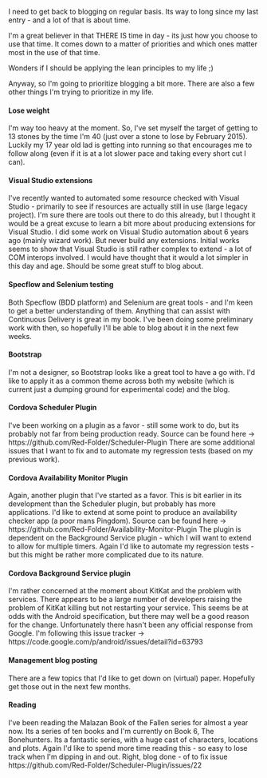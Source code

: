 I need to get back to blogging on regular basis.  Its way to long since my last entry - and a lot of that is about time.

I'm a great believer in that THERE IS time in day - its just how you choose to use that time.  It comes down to a matter of priorities and which ones matter most in the use of that time.

Wonders if I should be applying the lean principles to my life ;)

Anyway, so I'm going to prioritize blogging a bit more.  There are also a few other things I'm trying to prioritize in my life.
<h4></h4><h4>
</h4><h4>Lose weight</h4>I'm way too heavy at the moment.  So, I've set myself the target of getting to 13 stones by the time I'm 40 (just over a stone to lose by February 2015).  Luckily my 17 year old lad is getting into running so that encourages me to follow along (even if it is at a lot slower pace and taking every short cut I can).<h4></h4><h4>
</h4><h4>Visual Studio extensions</h4>I've recently wanted to automated some resource checked with Visual Studio - primarily to see if resources are actually still in use (large legacy project).  I'm sure there are tools out there to do this already, but I thought it would be a great excuse to learn a bit more about producing extensions for Visual Studio.
I did some work on Visual Studio automation about 6 years ago (mainly wizard work).  But never build any extensions.
Initial works seems to show that Visual Studio is still rather complex to extend - a lot of COM interops involved.  I would have thought that it would a lot simpler in this day and age.
Should be some great stuff to blog about.<h4></h4><h4>
</h4><h4>Specflow and Selenium testing</h4>Both Specflow (BDD platform) and Selenium are great tools - and I'm keen to get a better understanding of them.  Anything that can assist with Continuous Delivery is great in my book.
I've been doing some preliminary work with then, so hopefully I'll be able to blog about it in the next few weeks.<h4></h4><h4>
</h4><h4>Bootstrap</h4>I'm not a designer, so Bootstrap looks like a great tool to have a go with.  I'd like to apply it as a common theme across both my website (which is current just a dumping ground for experimental code) and the blog.<h4></h4><h4>
</h4><h4>Cordova Scheduler Plugin</h4>I've been working on a plugin as a favor - still some work to do, but its probably not far from being production ready.
Source can be found here -> https://github.com/Red-Folder/Scheduler-Plugin
There are some additional issues that I want to fix and to automate my regression tests (based on my previous work).<h4></h4><h4>
</h4><h4>Cordova Availability Monitor Plugin</h4>Again, another plugin that I've started as a favor.  This is bit earlier in its development than the Scheduler plugin, but probably has more applications.  I'd like to extend at some point to produce an availability checker app (a poor mans Pingdom).
Source can be found here -> https://github.com/Red-Folder/Availability-Monitor-Plugin
The plugin is dependent on the Background Service plugin - which I will want to extend to allow for multiple timers.
Again I'd like to automate my regression tests - but this might be rather more complicated due to its nature.<h4></h4><h4>Cordova Background Service plugin</h4>I'm rather concerned at the moment about KitKat and the problem with services.  There appears to be a large number of developers raising the problem of KitKat killing but not restarting your service.  This seems be at odds with the Android specification, but there may well be a good reason for the change.  Unfortunately there hasn't been any official response from Google.
I'm following this issue tracker -> https://code.google.com/p/android/issues/detail?id=63793<h4></h4><h4>
</h4><h4>Management blog posting</h4>There are a few topics that I'd like to get down on (virtual) paper.  Hopefully get those out in the next few months.<h4></h4><h4>
</h4><h4>Reading</h4>I've been reading the Malazan Book of the Fallen series for almost a year now.  Its a series of ten books and I'm currently on Book 6, The Bonehunters.  Its a fantastic series, with a huge cast of characters, locations and plots.
Again I'd like to spend more time reading this - so easy to lose track when I'm dipping in and out.
Right, blog done - of to fix issue https://github.com/Red-Folder/Scheduler-Plugin/issues/22 
